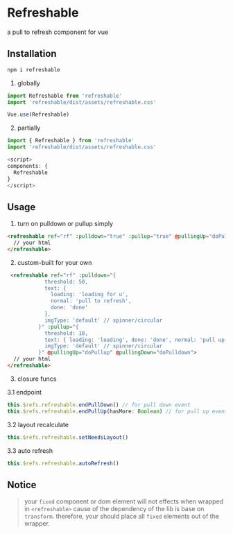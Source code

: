 # Refreshable

a pull to refresh component for vue

## Installation

```js
npm i refreshable
```

1. globally
```js
import Refreshable from 'refreshable'
import 'refreshable/dist/assets/refreshable.css'

Vue.use(Refreshable)
```

2. partially
```js
import { Refreshable } from 'refreshable'
import 'refreshable/dist/assets/refreshable.css'

<script>
components: {
  Refreshable
}
</script>

```

## Usage

1. turn on pulldown or pullup simply

```html
<refreshable ref="rf" :pulldown="true" :pullup="true" @pullingUp="doPullup" @pullingDown="doPulldown">
  // your html
</refreshable>
```

2. custom-built for your own
```html
 <refreshable ref="rf" :pulldown="{
            threshold: 50,
            text: {
              loading: 'loading for u',
              normal: 'pull to refresh',
              done: 'done'
            },
            imgType: 'default' // spinner/circular
          }" :pullup="{
            threshold: 10,
            text: { loading: 'loading', done: 'done', normal: 'pull up and load more', noMore: 'all loaded' },
            imgType: 'default' // spinner/circular
          }" @pullingUp="doPullup" @pullingDown="doPulldown">
  // your html      
</refreshable>
```
3. closure funcs

3.1 endpoint

```js
this.$refs.refreshable.endPullDown() // for pull down event
this.$refs.refreshable.endPullUp(hasMore: Boolean) // for pull up event
```

3.2 layout recalculate

```js
this.$refs.refreshable.setNeedsLayout()
```

3.3 auto refresh
```js
this.$refs.refreshable.autoRefresh()
```

## Notice

> your `fixed` component or dom element will not effects when wrapped in `<refreshable>` cause of the dependency of the lib is base on `transform`. therefore, your should place all `fixed` elements out of the wrapper.